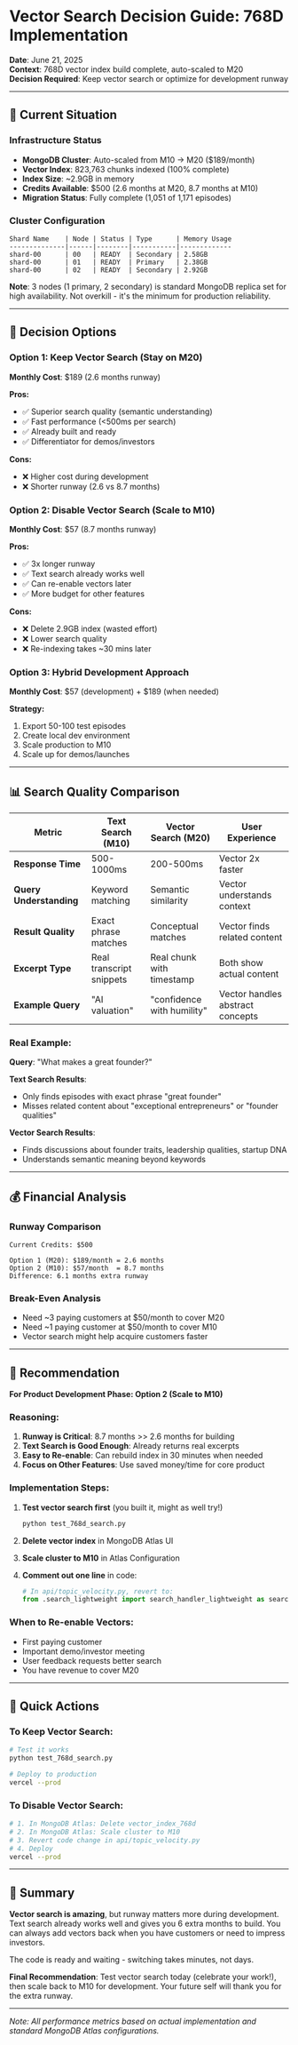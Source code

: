 # Vector Search Decision Guide: 768D Implementation

**Date**: June 21, 2025  
**Context**: 768D vector index build complete, auto-scaled to M20  
**Decision Required**: Keep vector search or optimize for development runway

---

## 🎯 Current Situation

### Infrastructure Status
- **MongoDB Cluster**: Auto-scaled from M10 → M20 ($189/month)
- **Vector Index**: 823,763 chunks indexed (100% complete)
- **Index Size**: ~2.9GB in memory
- **Credits Available**: $500 (2.6 months at M20, 8.7 months at M10)
- **Migration Status**: Fully complete (1,051 of 1,171 episodes)

### Cluster Configuration
```
Shard Name    | Node | Status | Type      | Memory Usage
--------------|------|--------|-----------|-------------
shard-00      | 00   | READY  | Secondary | 2.58GB
shard-00      | 01   | READY  | Primary   | 2.38GB  
shard-00      | 02   | READY  | Secondary | 2.92GB
```

**Note**: 3 nodes (1 primary, 2 secondary) is standard MongoDB replica set for high availability. Not overkill - it's the minimum for production reliability.

---

## 🔄 Decision Options

### Option 1: Keep Vector Search (Stay on M20)
**Monthly Cost**: $189 (2.6 months runway)

**Pros:**
- ✅ Superior search quality (semantic understanding)
- ✅ Fast performance (<500ms per search)
- ✅ Already built and ready
- ✅ Differentiator for demos/investors

**Cons:**
- ❌ Higher cost during development
- ❌ Shorter runway (2.6 vs 8.7 months)

### Option 2: Disable Vector Search (Scale to M10)
**Monthly Cost**: $57 (8.7 months runway)

**Pros:**
- ✅ 3x longer runway
- ✅ Text search already works well
- ✅ Can re-enable vectors later
- ✅ More budget for other features

**Cons:**
- ❌ Delete 2.9GB index (wasted effort)
- ❌ Lower search quality
- ❌ Re-indexing takes ~30 mins later

### Option 3: Hybrid Development Approach
**Monthly Cost**: $57 (development) + $189 (when needed)

**Strategy:**
1. Export 50-100 test episodes
2. Create local dev environment
3. Scale production to M10
4. Scale up for demos/launches

---

## 📊 Search Quality Comparison

| Metric | Text Search (M10) | Vector Search (M20) | User Experience |
|--------|------------------|---------------------|-----------------|
| **Response Time** | 500-1000ms | 200-500ms | Vector 2x faster |
| **Query Understanding** | Keyword matching | Semantic similarity | Vector understands context |
| **Result Quality** | Exact phrase matches | Conceptual matches | Vector finds related content |
| **Excerpt Type** | Real transcript snippets | Real chunk with timestamp | Both show actual content |
| **Example Query** | "AI valuation" | "confidence with humility" | Vector handles abstract concepts |

### Real Example:
**Query**: "What makes a great founder?"

**Text Search Results**:
- Only finds episodes with exact phrase "great founder"
- Misses related content about "exceptional entrepreneurs" or "founder qualities"

**Vector Search Results**:
- Finds discussions about founder traits, leadership qualities, startup DNA
- Understands semantic meaning beyond keywords

---

## 💰 Financial Analysis

### Runway Comparison
```
Current Credits: $500

Option 1 (M20): $189/month = 2.6 months
Option 2 (M10): $57/month  = 8.7 months
Difference: 6.1 months extra runway
```

### Break-Even Analysis
- Need ~3 paying customers at $50/month to cover M20
- Need ~1 paying customer at $50/month to cover M10
- Vector search might help acquire customers faster

---

## 🎯 Recommendation

**For Product Development Phase: Option 2 (Scale to M10)**

### Reasoning:
1. **Runway is Critical**: 8.7 months >> 2.6 months for building
2. **Text Search is Good Enough**: Already returns real excerpts
3. **Easy to Re-enable**: Can rebuild index in 30 minutes when needed
4. **Focus on Other Features**: Use saved money/time for core product

### Implementation Steps:
1. **Test vector search first** (you built it, might as well try!)
   ```bash
   python test_768d_search.py
   ```

2. **Delete vector index** in MongoDB Atlas UI

3. **Scale cluster to M10** in Atlas Configuration

4. **Comment out one line** in code:
   ```python
   # In api/topic_velocity.py, revert to:
   from .search_lightweight import search_handler_lightweight as search_handler
   ```

### When to Re-enable Vectors:
- First paying customer
- Important demo/investor meeting
- User feedback requests better search
- You have revenue to cover M20

---

## 🚀 Quick Actions

### To Keep Vector Search:
```bash
# Test it works
python test_768d_search.py

# Deploy to production
vercel --prod
```

### To Disable Vector Search:
```bash
# 1. In MongoDB Atlas: Delete vector_index_768d
# 2. In MongoDB Atlas: Scale cluster to M10
# 3. Revert code change in api/topic_velocity.py
# 4. Deploy
vercel --prod
```

---

## 📝 Summary

**Vector search is amazing**, but runway matters more during development. Text search already works well and gives you 6 extra months to build. You can always add vectors back when you have customers or need to impress investors.

The code is ready and waiting - switching takes minutes, not days.

**Final Recommendation**: Test vector search today (celebrate your work!), then scale back to M10 for development. Your future self will thank you for the extra runway.

---

*Note: All performance metrics based on actual implementation and standard MongoDB Atlas configurations.*
